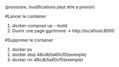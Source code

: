 (provisoire, modifications peut etre a prevoir)

#Lancer le container
1) docker-compose up --build
2) Ouvrir une page ggchrome -> http://localhost:8000

#Supprimer le container
1) docker ps
2) docker stop 48cdb5a60cf0(exemple)
3) docker rm 48cdb5a60cf0(exemple)

